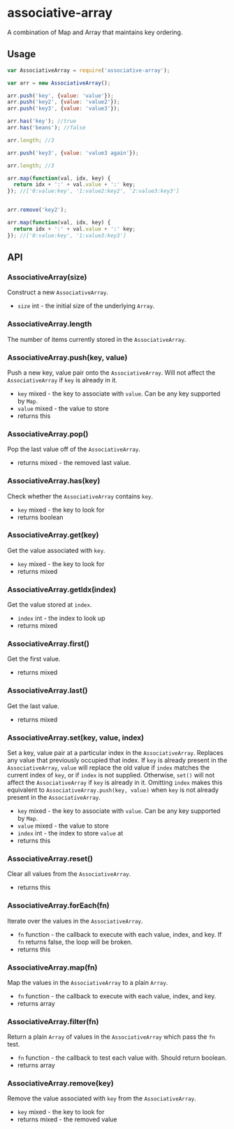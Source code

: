 # associative-array

A combination of Map and Array that maintains key ordering.

## Usage

```javascript
var AssociativeArray = require('associative-array');

var arr = new AssociativeArray();

arr.push('key', {value: 'value'});
arr.push('key2', {value: 'value2'});
arr.push('key3', {value: 'value3'});

arr.has('key'); //true
arr.has('beans'); //false

arr.length; //3

arr.push('key3', {value: 'value3 again'});

arr.length; //3

arr.map(function(val, idx, key) {
  return idx + ':' + val.value + ':' key;
}); //['0:value:key', '1:value2:key2', '2:value3:key3']


arr.remove('key2');

arr.map(function(val, idx, key) {
  return idx + ':' + val.value + ':' key;
}); //['0:value:key', '1:value3:key3']
```

## API

### AssociativeArray(size)

Construct a new `AssociativeArray`.

* `size` int - the initial size of the underlying `Array`.

### AssociativeArray.length

The number of items currently stored in the `AssociativeArray`.

### AssociativeArray.push(key, value)

Push a new key, value pair onto the `AssociativeArray`. Will not affect the `AssociativeArray` if `key` is already in it.

* `key` mixed - the key to associate with `value`. Can be any key supported by `Map`.
* `value` mixed - the value to store
* returns this

### AssociativeArray.pop()

Pop the last value off of the `AssociativeArray`.

* returns mixed - the removed last value.

### AssociativeArray.has(key)

Check whether the `AssociativeArray` contains `key`.

* `key` mixed - the key to look for
* returns boolean

### AssociativeArray.get(key)

Get the value associated with `key`.

* `key` mixed - the key to look for
* returns mixed

### AssociativeArray.getIdx(index)

Get the value stored at `index`.

* `index` int - the index to look up
* returns mixed

### AssociativeArray.first()

Get the first value.

* returns mixed

### AssociativeArray.last()

Get the last value.

* returns mixed

### AssociativeArray.set(key, value, index)

Set a key, value pair at a particular index in the `AssociativeArray`.
Replaces any value that previously occupied that index.
If `key` is already present in the `AssociativeArray`, `value` will replace the old value if `index` matches the current index of `key`, or if `index` is not supplied.
Otherwise, `set()` will not affect the `AssociativeArray` if `key` is already in it.
Omitting `index` makes this equivalent to `AssociativeArray.push(key, value)` when `key` is not already present in the `AssociativeArray`.

* `key` mixed - the key to associate with `value`. Can be any key supported by `Map`.
* `value` mixed - the value to store
* `index` int - the index to store `value` at
* returns this

### AssociativeArray.reset()

Clear all values from the `AssociativeArray`.

* returns this

### AssociativeArray.forEach(fn)

Iterate over the values in the `AssociativeArray`.

* `fn` function - the callback to execute with each value, index, and key. If `fn` returns false, the loop will be broken.
* returns this

### AssociativeArray.map(fn)

Map the values in the `AssociativeArray` to a plain `Array`.

* `fn` function - the callback to execute with each value, index, and key.
* returns array

### AssociativeArray.filter(fn)

Return a plain `Array` of values in the `AssociativeArray` which pass the `fn` test.

* `fn` function - the callback to test each value with. Should return boolean.
* returns array

### AssociativeArray.remove(key)

Remove the value associated with `key` from the `AssociativeArray`.

* `key` mixed - the key to look for
* returns mixed - the removed value
